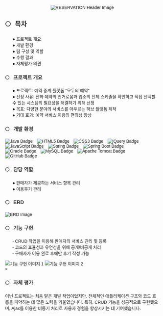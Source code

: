 <!DOCTYPE html>
<html lang="ko">
<head>
  <meta charset="UTF-8">
  <meta name="viewport" content="width=device-width, initial-scale=1.0">
  <style>
    body {
      font-family: Arial, sans-serif;
    }
    h2, h3 {
      color: #333;
    }
    ul {
      list-style-type: none;
    }
    .emoji {
      margin-right: 8px;
    }
    .badges img {
      margin-right: 10px;
    }
  </style>
</head>
<body>
  <div align="center">
    <img src="https://capsule-render.vercel.app/api?type=waving&color=FFEDC9&height=140&section=header&text=RESERVATION&fontSize=40" alt="RESERVATION Header Image" />
  </div>

  <h2><span class="emoji">🌕</span> 목차</h2>
  <ul>
    <li>● 프로젝트 개요</li>
    <li>● 개발 환경</li>
    <li>● 팀 구성 및 역할</li>
    <li>● 수행 결과</li>
    <li>● 자체평가 의견</li>
  </ul>

  <h3><span class="emoji">🌕</span> 프로젝트 개요</h3>
  <ul>
    <li>● 프로젝트: 예약 중계 플랫폼 "모두의 예약"</li>
    <li>● 선정 사유: 전화 예약의 번거로움과 업소의 전체 스케줄을 확인하고 직접 선택할 수 있는 시스템의 필요성을 해결하기 위해 선정</li>
    <li>● 목표: 다양한 분야의 서비스를 아우르는 허브 플랫폼 제작</li>
    <li>● 기대 효과: 예약 서비스 이용의 편의성 향상</li>
  </ul>

  <h3><span class="emoji">🌕</span> 개발 환경</h3>
  <div class="badges">
    <img src="https://img.shields.io/badge/java-007396?style=for-the-badge&logo=java&logoColor=white" alt="Java Badge">
    <img src="https://img.shields.io/badge/html5-E34F26?style=for-the-badge&logo=html5&logoColor=white" alt="HTML5 Badge">
    <img src="https://img.shields.io/badge/css-1572B6?style=for-the-badge&logo=css3&logoColor=white" alt="CSS3 Badge">
    <img src="https://img.shields.io/badge/jquery-0769AD?style=for-the-badge&logo=jquery&logoColor=white" alt="jQuery Badge">
    <img src="https://img.shields.io/badge/JavaScript-F7DF1E?style=for-the-badge&logo=JavaScript&logoColor=white" alt="JavaScript Badge">
    <img src="https://img.shields.io/badge/spring-6DB33F?style=for-the-badge&logo=spring&logoColor=white" alt="Spring Badge">
    <img src="https://img.shields.io/badge/springboot-6DB33F?style=for-the-badge&logo=springboot&logoColor=white" alt="Spring Boot Badge">
    <img src="https://img.shields.io/badge/oracle-F80000?style=for-the-badge&logo=oracle&logoColor=white" alt="Oracle Badge">
    <img src="https://img.shields.io/badge/mysql-4479A1?style=for-the-badge&logo=mysql&logoColor=white" alt="MySQL Badge">
    <img src="https://img.shields.io/badge/apache tomcat-F8DC75?style=for-the-badge&logo=apachetomcat&logoColor=white" alt="Apache Tomcat Badge">
    <img src="https://img.shields.io/badge/github-181717?style=for-the-badge&logo=github&logoColor=white" alt="GitHub Badge">
  </div>

  <h3><span class="emoji">🌕</span> 담당 역할</h3>
  <ul>
    <li>● 판매자가 제공하는 서비스 항목 관리</li>
    <li>● 이용후기 관리</li>
  </ul>

  <h3><span class="emoji">🌕</span> ERD</h3>
  <img src="https://github.com/user-attachments/assets/5cf38545-eec2-454f-9e09-c944ce9a690a" alt="ERD Image" />

  <h3><span class="emoji">🌕</span> 기능 구현</h3>
  <ul>
    <li>- CRUD 작업을 이용해 판매자의 서비스 관리 및 등록</li>
    <li>- 코드의 효율성과 유연성을 위해 공개/비공개 처리</li>
    <li>- 구매자가 이용 완료 후에만 후기 작성 가능</li>
  </ul>
  <img src="https://github.com/user-attachments/assets/3e356fc7-6620-445f-bd59-7c7261469f63" alt="기능 구현 이미지 1" />
  <img src="https://github.com/user-attachments/assets/35498c78-d8f1-42b1-b70e-9f1dc5a4bbc9" alt="기능 구현 이미지 2" />

  <!-- 모달 -->
  <div id="myModal" class="modal">
    <span class="close">&times;</span>
    <img class="modal-content" id="img01">
  </div>

  <h3><span class="emoji">🌕</span> 자체 평가</h3>
  <p>
    이번 프로젝트는 처음 맡은 개발 작업이었지만, 전체적인 애플리케이션 구조와 코드 흐름을 파악하는 데 많은 노력을 기울였습니다. 특히, CRUD 기능을 성공적으로 구현했으며, Ajax를 이용한 비동기 처리로 사용자 경험을 향상시키는 데 기여했습니다.
  </p>

  <script>
    var modal = document.getElementById("myModal");
    var img = document.getElementById("myImg");
    var modalImg = document.getElementById("img01");

    img.onclick = function() {
      modal.style.display = "block";
      modalImg.src = this.src;
    }

    var span = document.getElementsByClassName("close")[0];
    span.onclick = function() {
      modal.style.display = "none";
    }
  </script>
</body>
</html>
